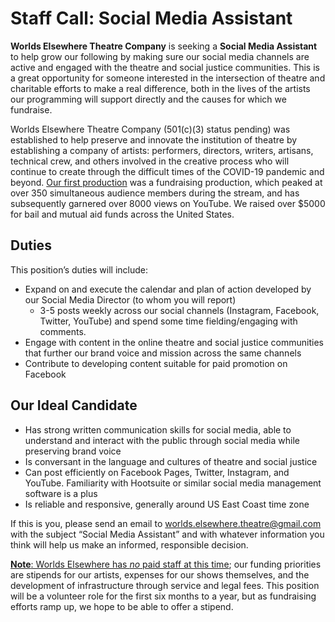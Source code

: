 # **Staff Call: Social Media Assistant**

**Worlds Elsewhere Theatre Company** is seeking a **Social Media Assistant** to help grow our following by making sure our social media channels are active and engaged with the theatre and social justice communities. This is a great opportunity for someone interested in the intersection of theatre and charitable efforts to make a real difference, both in the lives of the artists our programming will support directly and the causes for which we fundraise.

Worlds Elsewhere Theatre Company (501(c)(3) status pending) was established to help preserve and innovate the institution of theatre by establishing a company of artists: performers, directors, writers, artisans, technical crew, and others involved in the creative process who will continue to create through the difficult times of the COVID-19 pandemic and beyond. [Our first production](/shows/2020.06/midsummer) was a fundraising production, which peaked at over 350 simultaneous audience members during the stream, and has subsequently garnered over 8000 views on YouTube. We raised over $5000 for bail and mutual aid funds across the United States.

## Duties

This position’s duties will include:

* Expand on and execute the calendar and plan of action developed by our Social Media Director (to whom you will report)
  * 3-5 posts weekly across our social channels (Instagram, Facebook, Twitter, YouTube) and spend some time fielding/engaging with comments.
* Engage with content in the online theatre and social justice communities that further our brand voice and mission across the same channels
* Contribute to developing content suitable for paid promotion on Facebook

## Our Ideal Candidate

* Has strong written communication skills for social media, able to understand and interact with the public through social media while preserving brand voice
* Is conversant in the language and cultures of theatre and social justice
* Can post efficiently on Facebook Pages, Twitter, Instagram, and YouTube. Familiarity with Hootsuite or similar social media management software is a plus
* Is reliable and responsive, generally around US East Coast time zone

If this is you, please send an email to [worlds.elsewhere.theatre@gmail.com](mailto:worlds.elsewhere.theatre@gmail.com) with the subject “Social Media Assistant” and with whatever information you think will help us make an informed, responsible decision.

<u>**Note**: Worlds Elsewhere has *no* paid staff at this time</u>; our funding priorities are stipends for our artists, expenses for our shows themselves, and the development of infrastructure through service and legal fees. This position will be a volunteer role for the first six months to a year, but as fundraising efforts ramp up, we hope to be able to offer a stipend.
